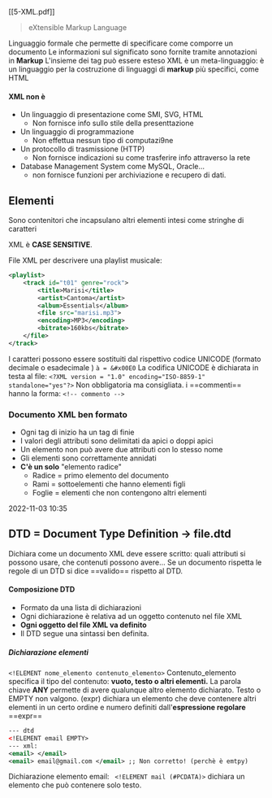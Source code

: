 [[5-XML.pdf]]

> eXtensible Markup Language 

Linguaggio formale che permette di specificare come comporre un documento 
Le informazioni sul significato sono fornite tramite annotazioni in **Markup**
L'insieme dei tag può essere esteso
XML è un meta-linguaggio: è un linguaggio per la costruzione di linguaggi di **markup** più specifici, come HTML 

#### XML non è
- Un linguaggio di presentazione come SMI, SVG, HTML 
	- Non fornisce info sullo stile della presenttazione
- Un linguaggio di programmazione
	- Non effettua nessun tipo di computazi9ne
- Un protocollo di trasmissione (HTTP) 
	- Non fornisce indicazioni su come trasferire info attraverso la rete
- Database Management System come MySQL, Oracle... 
	- non fornisce funzioni per archiviazione e recupero di dati. 

## Elementi

Sono contenitori che incapsulano altri elementi intesi come stringhe di caratteri 

XML è **CASE SENSITIVE**. 

File XML per descrivere una playlist musicale: 
```xml
<playlist>
	<track id="t01" genre="rock">
		<title>Marisi</title>
		<artist>Cantoma</artist>
		<album>Essentials</album>
		<file src="marisi.mp3">
		<encoding>MP3</encoding>
		<bitrate>160kbs</bitrate>
	</file>
</track>
```

I caratteri possono essere sostituiti dal rispettivo codice UNICODE (formato decimale o esadecimale )
` à = &#x00E0 ` La codifica UNICODE è dichiarata in testa al file: `<?XML version = "1.0" encoding="ISO-8859-1" standalone="yes"?>` Non obbligatoria ma consigliata. 
i ==commenti== hanno la forma: `<!-- commento --> `  
### Documento XML ben formato 
- Ogni tag di inizio ha un tag di finie
- I valori degli attributi sono delimitati da apici o doppi apici 
- Un elemento non può avere due attributi con lo stesso nome
- Gli elementi sono correttamente annidati
- **C'è un solo** "elemento radice"
	- Radice = primo elemento del documento 
	- Rami = sottoelementi che hanno elementi figli 
	- Foglie = elementi che non contengono altri elementi 

2022-11-03 10:35

## DTD = Document Type Definition -> file.dtd   


Dichiara come un documento XML deve essere scritto: quali attributi si possono usare, che contenuti possono avere...
Se un documento rispetta le regole di un DTD si dice ==valido== rispetto al DTD. 
#### Composizione DTD
- Formato da una lista di dichiarazioni
- Ogni dichiarazione è relativa ad un oggetto contenuto nel file XML
- **Ogni oggetto del file XML va definito**
- Il DTD segue una sintassi ben definita. 

##### Dichiarazione elementi 
` <!ELEMENT nome_elemento contenuto_elemento> ` Contenuto_elemento specifica il tipo del contenuto: **vuoto, testo o altri elementi.** La parola chiave **ANY** permette di avere qualunque altro elemento dichiarato. Testo o EMPTY non valgono. 
(expr) dichiara un elemento che deve contenere altri elementi in un certo ordine e numero definiti dall'**espressione regolare** ==expr==

```xml
--- dtd
<!ELEMENT email EMPTY> 
--- xml: 
<email> </email> 
<email> email@gmail.com </email> ;; Non corretto! (perchè è emtpy)
```

Dichiarazione elemento email: 
` <!ELEMENT mail (#PCDATA)>` dichiara un elemento che può contenere solo testo. 


